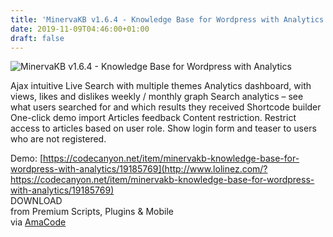 ```yaml
---
title: 'MinervaKB v1.6.4 - Knowledge Base for Wordpress with Analytics'
date: 2019-11-09T04:46:00+01:00
draft: false
---
```


![MinervaKB v1.6.4 - Knowledge Base for Wordpress with Analytics](http://www.codelist.cc/uploads/posts/2019-04/1556384709_minervakb.jpg "MinervaKB v1.6.4 - Knowledge Base for Wordpress with Analytics")  
  
Ajax intuitive Live Search with multiple themes Analytics dashboard, with views, likes and dislikes weekly / monthly graph Search analytics – see what users searched for and which results they received Shortcode builder One-click demo import Articles feedback Content restriction. Restrict access to articles based on user role. Show login form and teaser to users who are not registered.  
  
Demo: [https://codecanyon.net/item/minervakb-knowledge-base-for-wordpress-with-analytics/19185769](http://www.lolinez.com/?https://codecanyon.net/item/minervakb-knowledge-base-for-wordpress-with-analytics/19185769)  
DOWNLOAD  
from Premium Scripts, Plugins & Mobile  
via [AmaCode](https://amazcode.ooo)